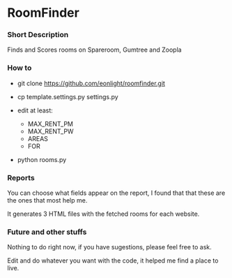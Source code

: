 # RoomFinder

### Short Description
Finds and Scores rooms on Spareroom, Gumtree and Zoopla

### How to

* git clone https://github.com/eonlight/roomfinder.git

* cp template.settings.py settings.py

* edit at least:

    * MAX\_RENT\_PM
    * MAX\_RENT\_PW
    * AREAS
    * FOR

* python rooms.py

### Reports

You can choose what fields appear on the report, I found that that these are the ones that most help me.

It generates 3 HTML files with the fetched rooms for each website.

### Future and other stuffs

Nothing to do right now, if you have sugestions, please feel free to ask.

Edit and do whatever you want with the code, it helped me find a place to live.